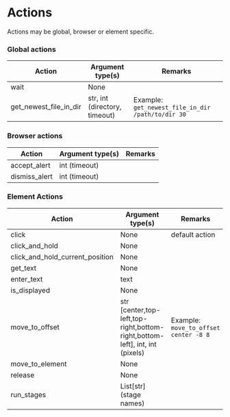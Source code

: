 # Actions

Actions may be global, browser or element specific.

### Global actions

| Action                 | Argument type(s)              | Remarks                                           |
|------------------------|-------------------------------|---------------------------------------------------|
| wait                   | None                          |                                                   |
| get_newest_file_in_dir | str, int (directory, timeout) | Example: `get_newest_file_in_dir /path/to/dir 30` |

### Browser actions

| Action         | Argument type(s) | Remarks                       |
|----------------|------------------|-------------------------------|
| accept_alert   | int (timeout)    |                               |
| dismiss_alert  | int (timeout)    |                               |

### Element Actions

| Action                          | Argument type(s)                                                            | Remarks                               |
|---------------------------------|-----------------------------------------------------------------------------|---------------------------------------|
| click                           | None                                                                        | default action                        |
| click_and_hold                  | None                                                                        |                                       |
| click_and_hold_current_position | None                                                                        |                                       |
| get_text                        | None                                                                        |                                       |    
| enter_text                      | text                                                                        |                                       |
| is_displayed                    | None                                                                        |                                       |
| move_to_offset                  | str [center,top-left,top-right,bottom-right,bottom-left], int, int (pixels) | Example: `move_to_offset center -8 8` |
| move_to_element                 | None                                                                        |                                       |
| release                         | None                                                                        |                                       |
| run_stages                      | List[str] (stage names)                                                     |                                       |
